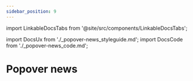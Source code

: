 ```yaml
---
sidebar_position: 9
---
```


import LinkableDocsTabs from '@site/src/components/LinkableDocsTabs';

import DocsUx from './\_popover-news_styleguide.md';
import DocsCode from './\_popover-news_code.md';

# Popover news

<LinkableDocsTabs>
  <DocsUx />
  <DocsCode />
</LinkableDocsTabs>
